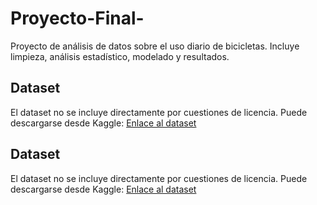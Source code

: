 # Proyecto-Final-
Proyecto de análisis de datos sobre el uso diario de bicicletas. Incluye limpieza, análisis estadístico, modelado y resultados.
## Dataset
El dataset no se incluye directamente por cuestiones de licencia. Puede descargarse desde Kaggle:
[Enlace al dataset](https://www.kaggle.com/datasets/lakshmi25npathi/bike-sharing-dataset)
## Dataset
El dataset no se incluye directamente por cuestiones de licencia. Puede descargarse desde Kaggle:
[Enlace al dataset](https://www.kaggle.com/datasets/lakshmi25npathi/bike-sharing-dataset)
